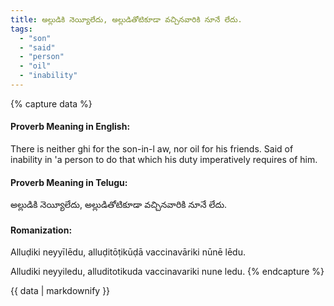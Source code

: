 ```yaml
---
title: అల్లుడికి నెయ్యీలేదు, అల్లుడితోటికూడా వచ్చినవారికి నూనే లేదు.
tags:
  - "son"
  - "said"
  - "person"
  - "oil"
  - "inability"
---
```


{% capture data %}
#### Proverb Meaning in English:
There is neither ghi for the son-in-l aw, nor oil for his friends.
Said of inability in 'a person to do that which his duty imperatively requires of him.

#### Proverb Meaning in Telugu:
అల్లుడికి నెయ్యీలేదు, అల్లుడితోటికూడా వచ్చినవారికి నూనే లేదు.

#### Romanization:
Alluḍiki neyyīlēdu, alluḍitōṭikūḍā vaccinavāriki nūnē lēdu.

Alludiki neyyiledu, alluditotikuda vaccinavariki nune ledu.
{% endcapture %}

{{ data | markdownify }}

